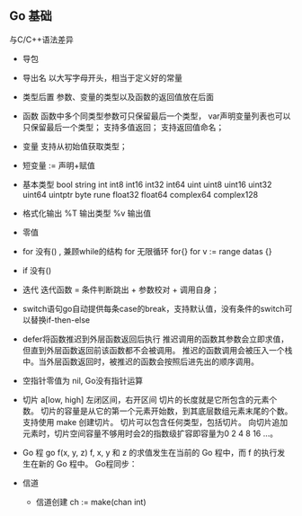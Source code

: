 ## Go 基础

与C/C++语法差异

+ 导包

+ 导出名
    以大写字母开头，相当于定义好的常量

+ 类型后置
    参数、变量的类型以及函数的返回值放在后面

+ 函数
    函数中多个同类型参数可只保留最后一个类型， var声明变量列表也可以只保留最后一个类型；
    支持多值返回；
    支持返回值命名；

+ 变量
    支持从初始值获取类型；

+ 短变量 :=
    声明+赋值

+ 基本类型
    bool
    string
    int int8 int16 int32 int64
    uint uint8 uint16 uint32 uint64 uintptr
    byte
    rune
    float32 float64
    complex64 complex128

+ 格式化输出
    %T 输出类型
    %v 输出值

+ 零值

+ for 没有() , 兼顾while的结构
    for 无限循环 for{}
    for v := range datas {}

+ if 没有()

+ 迭代
    迭代函数 = 条件判断跳出 + 参数校对 + 调用自身；

+ switch语句go自动提供每条case的break，支持默认值，没有条件的switch可以替换if-then-else

+ defer将函数推迟到外层函数返回后执行
    推迟调用的函数其参数会立即求值，但直到外层函数返回前该函数都不会被调用。
    推迟的函数调用会被压入一个栈中。当外层函数返回时，被推迟的函数会按照后进先出的顺序调用。

+ 空指针零值为 nil, Go没有指针运算

+ 切片 a[low, high] 左闭区间，右开区间
    切片的长度就是它所包含的元素个数。
    切片的容量是从它的第一个元素开始数，到其底层数组元素末尾的个数。
    支持使用 make 创建切片。
    切片可以包含任何类型，包括切片。
    向切片追加元素时，切片空间容量不够用时会2的指数级扩容即容量为0 2 4 8 16 ...。

+ Go 程
    go f(x, y, z)    f, x, y 和 z 的求值发生在当前的 Go 程中，而 f 的执行发生在新的 Go 程中。
    Go程同步：

+ 信道
    - 信道创建
        ch := make(chan int)
